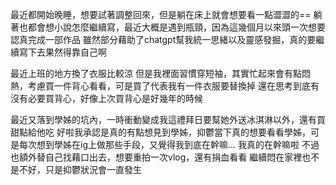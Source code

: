 最近都開始晚睡，想要試著調整回來，但是躺在床上就會想要看一點澀澀的==
躺著也都會想小說怎麼繼續寫，最近大概是遇到瓶頸，因為這幾個月以來頭一次想要認真完成一部作品
雖然部分藉助了chatgpt幫我統一思緒以及靈感發掘，真的要繼續寫下去果然得靠自己啊

最近上班的地方換了衣服比較涼
但是我裡面習慣穿短袖，其實忙起來會有點悶熱，考慮買一件背心看看，可是買了代表我有一件衣服要替換掉
還在思考到底有沒有必要買背心，好像上次買背心是好幾年的時候

最近又落到學姊的坑內，一時衝動變成我這禮拜日要幫她外送冰淇淋以外，還有買甜點給他吃
好啦我承認是真的有點想見到學姊，抑鬱當下真的想要看看學姊，可是每次想到學姊在ig上做那些手段，又覺得我到底在幹嘛...
我真的在幹嘛啦
不過也額外替自己找藉口出去，想要重拍一次vlog，還有捐血看看
繼續悶在家裡也不是不好，只是抑鬱狀況會一直發生
